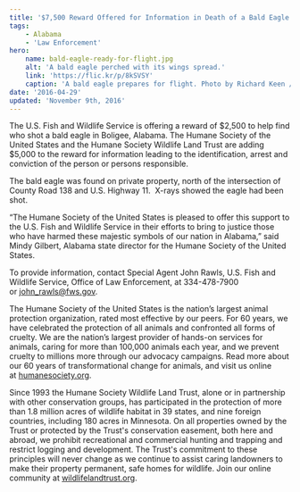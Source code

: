 ```yaml
---
title: '$7,500 Reward Offered for Information in Death of a Bald Eagle in Boligee, Alabama'
tags:
    - Alabama
    - 'Law Enforcement'
hero:
    name: bald-eagle-ready-for-flight.jpg
    alt: 'A bald eagle perched with its wings spread.'
    link: 'https://flic.kr/p/8kSVSY'
    caption: 'A bald eagle prepares for flight. Photo by Richard Keen / RMA.'
date: '2016-04-29'
updated: 'November 9th, 2016'
---
```

The U.S. Fish and Wildlife Service is offering a reward of $2,500 to help find who shot a bald eagle in Boligee, Alabama. The Humane Society of the United States and the Humane Society Wildlife Land Trust are adding $5,000 to the reward for information leading to the identification, arrest and conviction of the person or persons responsible.

The bald eagle was found on private property, north of the intersection of County Road 138 and U.S. Highway 11.  X-rays showed the eagle had been shot.

“The Humane Society of the United States is pleased to offer this support to the U.S. Fish and Wildlife Service in their efforts to bring to justice those who have harmed these majestic symbols of our nation in Alabama,” said Mindy Gilbert, Alabama state director for the Humane Society of the United States.

To provide information, contact Special Agent John Rawls, U.S. Fish and Wildlife Service, Office of Law Enforcement, at 334-478-7900 or [john_rawls@fws.gov](mailto:john_rawls@fws.gov).

The Humane Society of the United States is the nation’s largest animal protection organization, rated most effective by our peers. For 60 years, we have celebrated the protection of all animals and confronted all forms of cruelty. We are the nation’s largest provider of hands-on services for animals, caring for more than 100,000 animals each year, and we prevent cruelty to millions more through our advocacy campaigns. Read more about our 60 years of transformational change for animals, and visit us online at [humanesociety.org](http://humanesociety.org).

Since 1993 the Humane Society Wildlife Land Trust, alone or in partnership with other conservation groups, has participated in the protection of more than 1.8 million acres of wildlife habitat in 39 states, and nine foreign countries, including 180 acres in Minnesota. On all properties owned by the Trust or protected by the Trust's conservation easement, both here and abroad, we prohibit recreational and commercial hunting and trapping and restrict logging and development. The Trust's commitment to these principles will never change as we continue to assist caring landowners to make their property permanent, safe homes for wildlife. Join our online community at [wildlifelandtrust.org](http://wildlifelandtrust.org).
